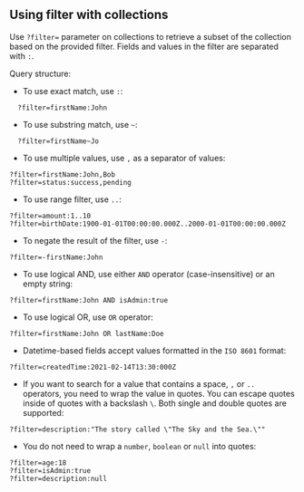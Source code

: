## Using filter with collections

Use `?filter=` parameter on collections to retrieve a subset of the collection based on the provided filter.
Fields and values in the filter are separated with `:`.

Query structure:

- To use exact match, use `:`:

```
  ?filter=firstName:John
```

- To use substring match, use `~`:

```
  ?filter=firstName~Jo
```

- To use multiple values, use `,` as a separator of values:

```
?filter=firstName:John,Bob
?filter=status:success,pending
```

- To use range filter, use `..`:

```
?filter=amount:1..10
?filter=birthDate:1900-01-01T00:00:00.000Z..2000-01-01T00:00:00.000Z
```

- To negate the result of the filter, use `-`:

```
?filter=-firstName:John
```

- To use logical AND, use either `AND` operator (case-insensitive) or an empty string:

```
?filter=firstName:John AND isAdmin:true
```

- To use logical OR, use `OR` operator:

```
?filter=firstName:John OR lastName:Doe
```

- Datetime-based fields accept values formatted in the `ISO 8601` format:

```
?filter=createdTime:2021-02-14T13:30:000Z
```

- If you want to search for a value that contains a space, `,` or `..` operators, you need to wrap the value in quotes.
  You can escape quotes inside of quotes with a backslash `\`. Both single and double quotes are supported:

```
?filter=description:"The story called \"The Sky and the Sea.\""
```

- You do not need to wrap a `number`, `boolean` or `null` into quotes:

```
?filter=age:18
?filter=isAdmin:true
?filter=description:null
```
